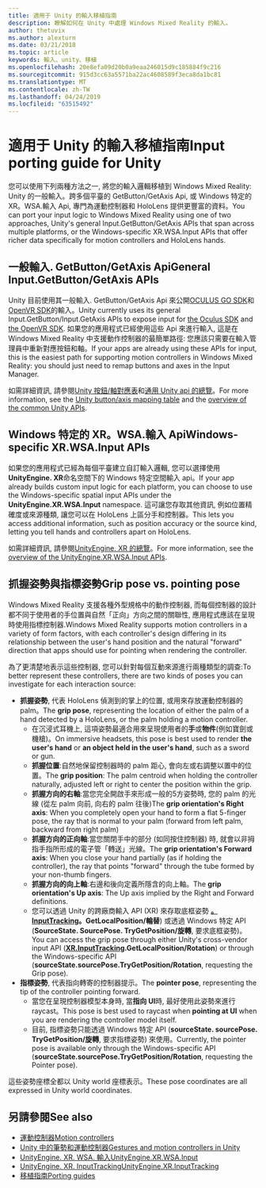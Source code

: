 ```yaml
---
title: 適用于 Unity 的輸入移植指南
description: 瞭解如何在 Unity 中處理 Windows Mixed Reality 的輸入。
author: thetuvix
ms.author: alexturn
ms.date: 03/21/2018
ms.topic: article
keywords: 輸入、unity、移植
ms.openlocfilehash: 20e8efa09d20b0a9eaa246015d9c185884f9c216
ms.sourcegitcommit: 915d3cc63a5571ba22ac4608589f3eca8da1bc81
ms.translationtype: MT
ms.contentlocale: zh-TW
ms.lasthandoff: 04/24/2019
ms.locfileid: "63515492"
---
```

# <a name="input-porting-guide-for-unity"></a><span data-ttu-id="8c494-104">適用于 Unity 的輸入移植指南</span><span class="sxs-lookup"><span data-stu-id="8c494-104">Input porting guide for Unity</span></span>

<span data-ttu-id="8c494-105">您可以使用下列兩種方法之一, 將您的輸入邏輯移植到 Windows Mixed Reality: Unity 的一般輸入。跨多個平臺的 GetButton/GetAxis Api, 或 Windows 特定的 XR。WSA.輸入 Api, 專門為運動控制器和 HoloLens 提供更豐富的資料。</span><span class="sxs-lookup"><span data-stu-id="8c494-105">You can port your input logic to Windows Mixed Reality using one of two approaches, Unity's general Input.GetButton/GetAxis APIs that span across multiple platforms, or the Windows-specific XR.WSA.Input APIs that offer richer data specifically for motion controllers and HoloLens hands.</span></span>

## <a name="general-inputgetbuttongetaxis-apis"></a><span data-ttu-id="8c494-106">一般輸入. GetButton/GetAxis Api</span><span class="sxs-lookup"><span data-stu-id="8c494-106">General Input.GetButton/GetAxis APIs</span></span>

<span data-ttu-id="8c494-107">Unity 目前使用其一般輸入. GetButton/GetAxis Api 來公開[OCULUS GO SDK](https://docs.unity3d.com/Manual/OculusControllers.html)和[OpenVR SDK](https://docs.unity3d.com/Manual/OpenVRControllers.html)的輸入。</span><span class="sxs-lookup"><span data-stu-id="8c494-107">Unity currently uses its general Input.GetButton/Input.GetAxis APIs to expose input for [the Oculus SDK](https://docs.unity3d.com/Manual/OculusControllers.html) and [the OpenVR SDK](https://docs.unity3d.com/Manual/OpenVRControllers.html).</span></span> <span data-ttu-id="8c494-108">如果您的應用程式已經使用這些 Api 來進行輸入, 這是在 Windows Mixed Reality 中支援動作控制器的最簡單路徑: 您應該只需要在輸入管理員中重新對應按鈕和軸。</span><span class="sxs-lookup"><span data-stu-id="8c494-108">If your apps are already using these APIs for input, this is the easiest path for supporting motion controllers in Windows Mixed Reality: you should just need to remap buttons and axes in the Input Manager.</span></span>

<span data-ttu-id="8c494-109">如需詳細資訊, 請參閱[Unity 按鈕/軸對應表](gestures-and-motion-controllers-in-unity.md#unity-buttonaxis-mapping-table)和[通用 Unity api 的總覽](gestures-and-motion-controllers-in-unity.md#common-unity-apis-inputgetbuttongetaxis)。</span><span class="sxs-lookup"><span data-stu-id="8c494-109">For more information, see the [Unity button/axis mapping table](gestures-and-motion-controllers-in-unity.md#unity-buttonaxis-mapping-table) and the [overview of the common Unity APIs](gestures-and-motion-controllers-in-unity.md#common-unity-apis-inputgetbuttongetaxis).</span></span>

## <a name="windows-specific-xrwsainput-apis"></a><span data-ttu-id="8c494-110">Windows 特定的 XR。WSA.輸入 Api</span><span class="sxs-lookup"><span data-stu-id="8c494-110">Windows-specific XR.WSA.Input APIs</span></span>

<span data-ttu-id="8c494-111">如果您的應用程式已經為每個平臺建立自訂輸入邏輯, 您可以選擇使用**UnityEngine. XR**命名空間下的 Windows 特定空間輸入 api。</span><span class="sxs-lookup"><span data-stu-id="8c494-111">If your app already builds custom input logic for each platform, you can choose to use the Windows-specific spatial input APIs under the **UnityEngine.XR.WSA.Input** namespace.</span></span> <span data-ttu-id="8c494-112">這可讓您存取其他資訊, 例如位置精確度或來源種類, 讓您可以在 HoloLens 上區分手和控制器。</span><span class="sxs-lookup"><span data-stu-id="8c494-112">This lets you access additional information, such as position accuracy or the source kind, letting you tell hands and controllers apart on HoloLens.</span></span>

<span data-ttu-id="8c494-113">如需詳細資訊, 請參閱[UnityEngine. XR 的總覽](gestures-and-motion-controllers-in-unity.md#windows-specific-apis-xrwsainput)。</span><span class="sxs-lookup"><span data-stu-id="8c494-113">For more information, see the [overview of the UnityEngine.XR.WSA.Input APIs](gestures-and-motion-controllers-in-unity.md#windows-specific-apis-xrwsainput).</span></span>

## <a name="grip-pose-vs-pointing-pose"></a><span data-ttu-id="8c494-114">抓握姿勢與指標姿勢</span><span class="sxs-lookup"><span data-stu-id="8c494-114">Grip pose vs. pointing pose</span></span>

<span data-ttu-id="8c494-115">Windows Mixed Reality 支援各種外型規格中的動作控制器, 而每個控制器的設計都不同于使用者的手位置與自然「正向」方向之間的關聯性, 應用程式應該在呈現時使用指標控制器.</span><span class="sxs-lookup"><span data-stu-id="8c494-115">Windows Mixed Reality supports motion controllers in a variety of form factors, with each controller's design differing in its relationship between the user's hand position and the natural "forward" direction that apps should use for pointing when rendering the controller.</span></span>

<span data-ttu-id="8c494-116">為了更清楚地表示這些控制器, 您可以針對每個互動來源進行兩種類型的調查:</span><span class="sxs-lookup"><span data-stu-id="8c494-116">To better represent these controllers, there are two kinds of poses you can investigate for each interaction source:</span></span>

* <span data-ttu-id="8c494-117">**抓握姿勢**, 代表 HoloLens 偵測到的掌上的位置, 或用來存放運動控制器的 palm。</span><span class="sxs-lookup"><span data-stu-id="8c494-117">The **grip pose**, representing the location of either the palm of a hand detected by a HoloLens, or the palm holding a motion controller.</span></span>
    * <span data-ttu-id="8c494-118">在沉浸式耳機上, 這項姿勢最適合用來呈現使用者的**手**或**物件**(例如寶劍或機槍)。</span><span class="sxs-lookup"><span data-stu-id="8c494-118">On immersive headsets, this pose is best used to render **the user's hand** or **an object held in the user's hand**, such as a sword or gun.</span></span>
    * <span data-ttu-id="8c494-119">**抓握位置**:自然地保留控制器時的 palm 距心, 會向左或右調整以置中的位置。</span><span class="sxs-lookup"><span data-stu-id="8c494-119">The **grip position**: The palm centroid when holding the controller naturally, adjusted left or right to center the position within the grip.</span></span>
    * <span data-ttu-id="8c494-120">**抓握方向的右軸**:當您完全開啟手來形成一般的5方姿勢時, 您的 palm 的光線 (從左 palm 向前, 向右的 palm 往後)</span><span class="sxs-lookup"><span data-stu-id="8c494-120">The **grip orientation's Right axis**: When you completely open your hand to form a flat 5-finger pose, the ray that is normal to your palm (forward from left palm, backward from right palm)</span></span>
    * <span data-ttu-id="8c494-121">**抓握方向的正向軸**:當您關閉手中的部分 (如同按住控制器) 時, 就會以非拇指手指所形成的電子管「轉送」光線。</span><span class="sxs-lookup"><span data-stu-id="8c494-121">The **grip orientation's Forward axis**: When you close your hand partially (as if holding the controller), the ray that points "forward" through the tube formed by your non-thumb fingers.</span></span>
    * <span data-ttu-id="8c494-122">**抓握方向的向上軸**:右邊和後向定義所隱含的向上軸。</span><span class="sxs-lookup"><span data-stu-id="8c494-122">The **grip orientation's Up axis**: The Up axis implied by the Right and Forward definitions.</span></span>
    * <span data-ttu-id="8c494-123">您可以透過 Unity 的跨廠商輸入 API (XR) 來存取底框姿勢 **[。InputTracking](https://docs.unity3d.com/ScriptReference/XR.InputTracking.html)。GetLocalPosition/輪替**) 或透過 Windows 特定 API (**SourceState. SourcePose. TryGetPosition/旋轉**, 要求底框姿勢)。</span><span class="sxs-lookup"><span data-stu-id="8c494-123">You can access the grip pose through either Unity's cross-vendor input API (**[XR.InputTracking](https://docs.unity3d.com/ScriptReference/XR.InputTracking.html).GetLocalPosition/Rotation**) or through the Windows-specific API (**sourceState.sourcePose.TryGetPosition/Rotation**, requesting the Grip pose).</span></span>
* <span data-ttu-id="8c494-124">**指標姿勢**, 代表指向轉寄的控制器提示。</span><span class="sxs-lookup"><span data-stu-id="8c494-124">The **pointer pose**, representing the tip of the controller pointing forward.</span></span>
    * <span data-ttu-id="8c494-125">當您在呈現控制器模型本身時, 當**指向 UI**時, 最好使用此姿勢來進行 raycast。</span><span class="sxs-lookup"><span data-stu-id="8c494-125">This pose is best used to raycast when **pointing at UI** when you are rendering the controller model itself.</span></span>
    * <span data-ttu-id="8c494-126">目前, 指標姿勢只能透過 Windows 特定 API (**sourceState. sourcePose. TryGetPosition/旋轉**, 要求指標姿勢) 來使用。</span><span class="sxs-lookup"><span data-stu-id="8c494-126">Currently, the pointer pose is available only through the Windows-specific API (**sourceState.sourcePose.TryGetPosition/Rotation**, requesting the Pointer pose).</span></span>

<span data-ttu-id="8c494-127">這些姿勢座標全都以 Unity world 座標表示。</span><span class="sxs-lookup"><span data-stu-id="8c494-127">These pose coordinates are all expressed in Unity world coordinates.</span></span>

## <a name="see-also"></a><span data-ttu-id="8c494-128">另請參閱</span><span class="sxs-lookup"><span data-stu-id="8c494-128">See also</span></span>
* [<span data-ttu-id="8c494-129">運動控制器</span><span class="sxs-lookup"><span data-stu-id="8c494-129">Motion controllers</span></span>](motion-controllers.md)
* [<span data-ttu-id="8c494-130">Unity 中的筆勢和運動控制器</span><span class="sxs-lookup"><span data-stu-id="8c494-130">Gestures and motion controllers in Unity</span></span>](gestures-and-motion-controllers-in-unity.md)
* [<span data-ttu-id="8c494-131">UnityEngine. XR. WSA. 輸入</span><span class="sxs-lookup"><span data-stu-id="8c494-131">UnityEngine.XR.WSA.Input</span></span>](https://docs.unity3d.com/ScriptReference/XR.WSA.Input.InteractionManager.html)
* [<span data-ttu-id="8c494-132">UnityEngine. XR. InputTracking</span><span class="sxs-lookup"><span data-stu-id="8c494-132">UnityEngine.XR.InputTracking</span></span>](https://docs.unity3d.com/ScriptReference/XR.InputTracking.html)
* [<span data-ttu-id="8c494-133">移植指南</span><span class="sxs-lookup"><span data-stu-id="8c494-133">Porting guides</span></span>](porting-guides.md)
